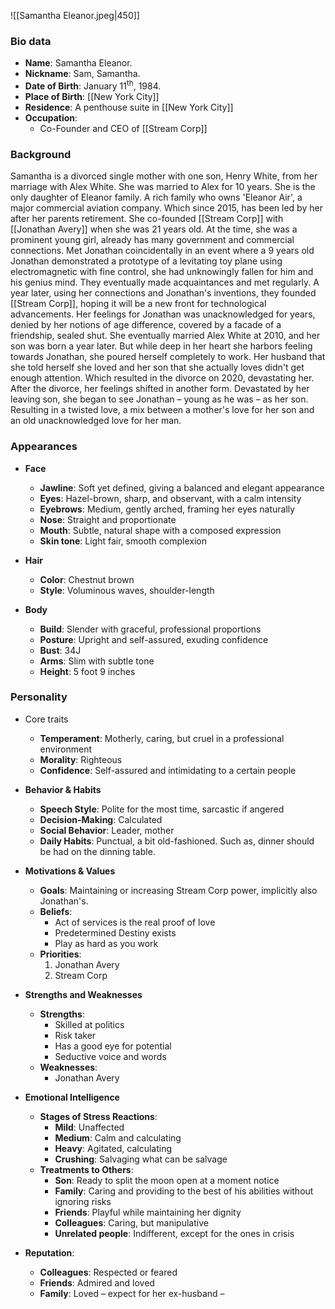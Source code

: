 ![[Samantha Eleanor.jpeg|450]]

### Bio data
- **Name**: Samantha Eleanor.
- **Nickname**: Sam, Samantha.
- **Date of Birth**: January 11<sup>th</sup>, 1984.
- **Place of Birth**: [[New York City]]
- **Residence**: A penthouse suite in [[New York City]]
- **Occupation**: 
	- Co-Founder and CEO of [[Stream Corp]]

### Background
Samantha is a divorced single mother with one son, Henry White, from her marriage with Alex White. She was married to Alex for 10 years. 
She is the only daughter of Eleanor family. A rich family who owns 'Eleanor Air', a major commercial aviation company. Which since 2015, has been led by her after her parents retirement.
She co-founded [[Stream Corp]] with [[Jonathan Avery]] when she was 21 years old. At the time, she was a prominent young girl, already has many government and commercial connections. Met Jonathan coincidentally in an event where a 9 years old Jonathan demonstrated a prototype of a levitating toy plane using electromagnetic with fine control, she had unknowingly fallen for him and his genius mind. They eventually made acquaintances and met regularly. A year later, using her connections and Jonathan's inventions, they founded [[Stream Corp]], hoping it will be a new front for technological advancements.
Her feelings for Jonathan was unacknowledged for years, denied by her notions of age difference, covered by a facade of a friendship, sealed shut. She eventually married Alex White at 2010, and her son was born a year later. But while deep in her heart she harbors feeling towards Jonathan, she poured herself completely to work. Her husband that she told herself she loved and her son that she actually loves didn't get enough attention. Which resulted in the divorce on 2020, devastating her. 
After the divorce, her feelings shifted in another form. Devastated by her leaving son, she began to see Jonathan – young as he was – as her son. Resulting in a twisted love, a mix between a mother's love for her son and an old unacknowledged love for her man.

### Appearances
- **Face**
	- **Jawline**: Soft yet defined, giving a balanced and elegant appearance
	- **Eyes**: Hazel-brown, sharp, and observant, with a calm intensity
	- **Eyebrows**: Medium, gently arched, framing her eyes naturally
	- **Nose**: Straight and proportionate
	- **Mouth**: Subtle, natural shape with a composed expression
	- **Skin tone**: Light fair, smooth complexion

- **Hair**
	- **Color**: Chestnut brown
	- **Style**: Voluminous waves, shoulder-length

- **Body**
	- **Build**: Slender with graceful, professional proportions
	- **Posture**: Upright and self-assured, exuding confidence
	- **Bust**: 34J
	- **Arms**: Slim with subtle tone
	- **Height**: 5 foot 9 inches

### Personality
- Core traits
	- **Temperament**: Motherly, caring, but cruel in a professional environment
	- **Morality**: Righteous
	- **Confidence**: Self-assured and intimidating to a certain people

- **Behavior & Habits**
	- **Speech Style**: Polite for the most time, sarcastic if angered
	- **Decision-Making**: Calculated
	- **Social Behavior**: Leader, mother
	- **Daily Habits**: Punctual, a bit old-fashioned. Such as, dinner should be had on the dinning table.

- **Motivations & Values**
	- **Goals**: Maintaining or increasing Stream Corp power, implicitly also Jonathan's.
	- **Beliefs**: 
		- Act of services is the real proof of love
		- Predetermined Destiny exists
		- Play as hard as you work
	- **Priorities**:
		1. Jonathan Avery
		2. Stream Corp

- **Strengths and Weaknesses**
	- **Strengths**: 
		- Skilled at politics 
		- Risk taker
		- Has a good eye for potential
		- Seductive voice and words
	- **Weaknesses**:
		- Jonathan Avery

- **Emotional Intelligence**
	- **Stages of Stress Reactions**:
		- **Mild**: Unaffected
		- **Medium**: Calm and calculating
		- **Heavy**: Agitated, calculating
		- **Crushing**: Salvaging what can be salvage
	- **Treatments to Others**:
		- **Son**: Ready to split the moon open at a moment notice
		- **Family**: Caring and providing to the best of his abilities without ignoring risks
		- **Friends**: Playful while maintaining her dignity
		- **Colleagues**: Caring, but manipulative
		- **Unrelated people**: Indifferent, except for the ones in crisis

- **Reputation**: 
	- **Colleagues**: Respected or feared
	- **Friends**: Admired and loved
	- **Family**: Loved – expect for her ex-husband –